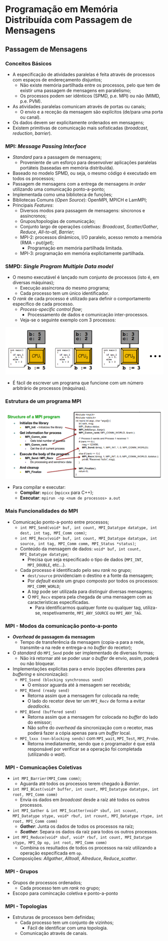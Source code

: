 # Programação em Memória Distribuída com Passagem de Mensagens

## Passagem de Mensagens

### Conceitos Básicos

- A especificação de atividades paralelas é feita através de processos com espaços de endereçamento disjuntos;
  - Não existe memória partilhada entre os processos, pelo que tem de existir uma passagem de mensagens em paralelismo;
  - Os processos podem ser idênticos (SPMD, p.e. MPI) ou não (MIMD, p.e. PVM).
- As atividades paralelas comunicam através de portas ou canais;
  - O envio e a receção da mensagem são explícitos (de/para uma porta ou canal).
- Os dados devem ser explicitamente ordenados em mensagens;
- Existem primitivas de comunicação mais sofisticadas (*broadcast*, *reduction*, *barrier*).

### MPI: *Message Passing Interface*

- *Standard* para a passagem de mensagens;
  - Proveniente de um esforço para desenvolver aplicações paralelas portáteis (baseadas em memória distribuída).
- Baseado no modelo SPMD, ou seja, o mesmo código é executado em todos os processos;
- Passagem de mensagens com a entrega de mensagens *in order* utilizando uma comunicação ponto-a-ponto;
- Implementada como uma biblioteca de funções;
- Bibliotecas Comuns (*Open Source*): OpenMPI, MPICH e LamMPI;
- Principais *Features*:
  - Diversos modos para passagem de mensagens: síncronos e assíncronos;
  - Grupos/topologias de comunicação;
  - Conjunto largo de operações coletivas: *Broadcast*, *Scatter/Gather*, *Reduce*, *All-to-all*, *Barrier*;
  - MPI-2: processos dinâmicos, I/O paralelo, acesso remoto a memória (RMA - *put/get*);
    - Programação em memória partilhada limitada.
  - MPI-3: programação em memória explicitamente partilhada.

### SMPD: *Single Program Multiple Data model*

- O mesmo executável é lançado num conjunto de processos (isto é, em diversas máquinas);
  - Execução assíncrona do mesmo programa;
  - Cada processo tem um único identificador.
- O *rank* de cada processo é utilizado para definir o comportamento específico de cada processo.
  - *Process-specific control flow*;
    - Processamento de dados e comunicação inter-processos.
  - Veja-se o seguinte exemplo com 3 processos:

![image Exemplo SPMD](images/spmd_example.png)

- É fácil de escrever um programa que funcione com um número arbitrário de processos (máquinas).

### Estrutura de um programa MPI

![image Estrutura de um programa MPI](images/struct_mpi_prog.png)

- Para compilar e executar:
  - **Compilar**: `mpicc` (`mpicxx` para C++);
  - **Executar**: `mpirun -np <num de processos> a.out`

### Mais Funcionalidades do MPI

- Comunicação ponto-a-ponto entre processos;
  - `int MPI_Send(void* buf, int count, MPI_Datatype datatype, int dest, int tag, MPI_Comm comm)`;
  - `int MPI_Recv(void* buf, int count, MPI_Datatype datatype, int source, int tag, MPI_Comm comm, MPI_Status *status)`;
  - Conteúdo da mensagem de dados: `void* buf, int count, MPI_Datatype datatype`;
    - Precisa que seja especificado o tipo de dados (`MPI_INT`, `MPI_DOUBLE`, etc...).
  - Cada processo é identificado pelo seu *rank* no grupo;
    - `dest/source` providenciam o destino e a fonte da mensagem;
    - Por *default* existe um grupo composto por todos os processos: `MPI_COMM_WORLD`;
    - A *tag* pode ser utilizada para distinguir diversas mensagens;
    - O `MPI_Recv` espera pela chegada de uma mensagem com as características especificadas.
      - Para identificarmos qualquer fonte ou qualquer tag, utiliza-se, respetivamente, `MPI_ANY_SOURCE` ou `MPI_ANY_TAG`.

### MPI - Modos da comunicação ponto-a-ponto

- ***Overhead* de passagem da mensagem**
  - Tempo de transferência da mensagem (copia-a para a rede, transmite-a na rede e entrega-a no *buffer* do recetor);
- O *standard* do `MPI_Send` pode ser implementado de diversas formas;
  - Não irá retornar até se poder usar o *buffer* de envio, assim, poderá ou não bloquear.
- Implementações explícitas para o envio (opções diferentes para *buffering* e sincronização):
  - `MPI_Ssend (blocking synchronous send)`
    - O emissor aguarda até à mensagem ser recebida;
  - `MPI_RSend (ready send)`
    - Retorna assim que a mensagem for colocada na rede;
    - O lado do recetor deve ter um `MPI_Recv` de forma a evitar *deadlocks*.
  - `MPI_BSend (buffered send)`
    - Retorna assim que a mensagem for colocada no *buffer* do lado do emissor;
    - Não sofre do *overhead* da sincronização com o recetor, mas poderá fazer a cópia apenas para um *buffer* local.
  - `MPI_lxxx (non-blocking sends)` com `MPI_wait`, `MPI_Test`, `MPI_Probe`.
    - Retorna imediatamente, sendo que o programador é que está responsável por verificar se a operação foi completada (utilizando o *wait*).

### MPI - Comunicações Coletivas

- `int MPI_Barrier(MPI_Comm comm)`;
  - Aguarda até todos os processos terem chegado à *Barrier*.
- `int MPI_BCast(void* buffer, int count, MPI_Datatype datatype, int root, MPI_Comm comm)`
  - Envia os dados em *broadcast* desde a raíz até todos os outros processos.
- `int MPI_Gather & int MPI_Scatter(void* sbuf, int scount, MPI_Datatype stype, void* rbuf, int rcount, MPI_Datatype rtype, int root, MPI_Comm comm)`
  - ***Gather***: Junta os dados de todos os processos na raíz;
  - ***Scather***: Separa os dados da raíz para todos os outros processos.
- `int MPI_Reduce(void* sbuf, void* rbuf, int count, MPI_Datatype stype, MPI_Op op, int root, MPI_Comm comm)`
  - Combina os resultados de todos os processos na raíz utilizando a operação especificada em `op`.
- Composições: *Allgather*, *Alltoall*, *Allreduce*, *Reduce_scatter*.

### MPI - Grupos

- Grupos de processos ordenados;
  - Cada processo tem um *rank* no grupo;
- Escopo para comincação coletiva e ponto-a-ponto

### MPI - Topologias

- Estruturas de processos bem definidas;
  - Cada processo tem um conjunto de vizinhos;
    - Fácil de identificar com uma topologia.
  - Comunicação através de canais.